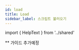 ```yaml
---
id: load
title: Load
sidebar_label: 스크립트 불러오기
---
```


import { HelpText } from '../shared'

<HelpText>** 가이드 추가예정</HelpText>
